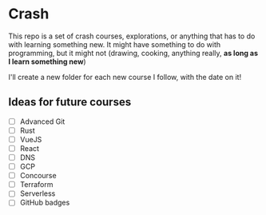 
# Crash

This repo is a set of crash courses, explorations, or anything that has to do
with learning something new. It might have something to do with programming,
but it might not (drawing, cooking, anything really, **as long as I learn
something new**)  

I'll create a new folder for each new course I follow, with the date on it!


## Ideas for future courses

- [ ] Advanced Git
- [ ] Rust
- [ ] VueJS
- [ ] React
- [ ] DNS
- [ ] GCP
- [ ] Concourse
- [ ] Terraform
- [ ] Serverless
- [ ] GitHub badges
